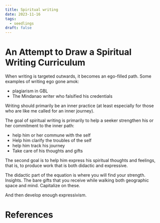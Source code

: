 ```yaml
---
title: Spiritual writing
date: 2023-11-16
tags:
  - seedlings
draft: false
---
```

# An Attempt to Draw a Spiritual Writing Curriculum

When writing is targeted outwards, it becomes an ego-filled path. Some examples of writing ego gone amok:
- plagiarism in GBL
- The Mindanao writer who falsified his credentials

Writing should primarily be an inner practice (at least especially for those who are like me called for an inner journey).

The goal of spiritual writing is primarily to help a seeker strengthen his or her commitment to the inner path:
- help him or her commune with the self
- Help him clarify the troubles of the self
- help him track his journey
- Take care of his thoughts and gifts

The second goal is to help him express his spiritual thoughts and feelings, that is, to produce work that is both didactic and expressive.

The didactic part of the equation is where you will find your strength. Insights. The bare gifts that you receive while walking both geographic space and mind. Capitalize on these.

And then develop enough expressivism.


# References